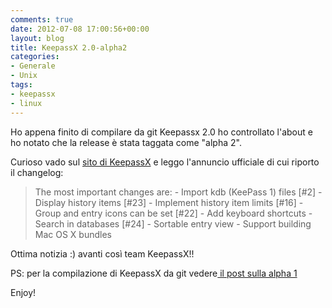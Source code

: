 ```yaml
---
comments: true
date: 2012-07-08 17:00:56+00:00
layout: blog
title: KeepassX 2.0-alpha2
categories:
- Generale
- Unix
tags:
- keepassx
- linux
---
```


Ho appena finito di compilare da git Keepassx 2.0 ho controllato l'about e ho notato che la release è stata taggata come "alpha 2".

Curioso vado sul [sito di KeepassX](http://www.keepassx.org/) e leggo l'annuncio ufficiale di cui riporto il changelog:


<blockquote>The most important changes are:
- Import kdb (KeePass 1) files [#2]
- Display history items [#23]
- Implement history item limits [#16]
- Group and entry icons can be set [#22]
- Add keyboard shortcuts
- Search in databases [#24]
- Sortable entry view
- Support building Mac OS X bundles</blockquote>


Ottima notizia :) avanti così team KeepassX!!

PS: per la compilazione di KeepassX da git vedere[ il post sulla alpha 1](http://www.polslinux.it/2012/keepassx-2-0-alpha1/)

Enjoy!
